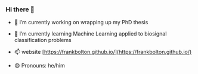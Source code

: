 ### Hi there 👋

- 🔭 I’m currently working on wrapping up my PhD thesis 
- 🌱 I’m currently learning Machine Learning applied to biosignal classification problems
- 📫 website [https://frankbolton.github.io/](https://frankbolton.github.io/)

- 😄 Pronouns: he/him




<!--
**frankbolton/frankbolton** is a ✨ _special_ ✨ repository because its `README.md` (this file) appears on your GitHub profile.

Here are some ideas to get you started:

- 🔭 I’m currently working on ...
- 🌱 I’m currently learning ...
- 👯 I’m looking to collaborate on ...
- 🤔 I’m looking for help with ...
- 💬 Ask me about ...
- 📫 How to reach me: ...
- 😄 Pronouns: ...
- ⚡ Fun fact: ...
-->
